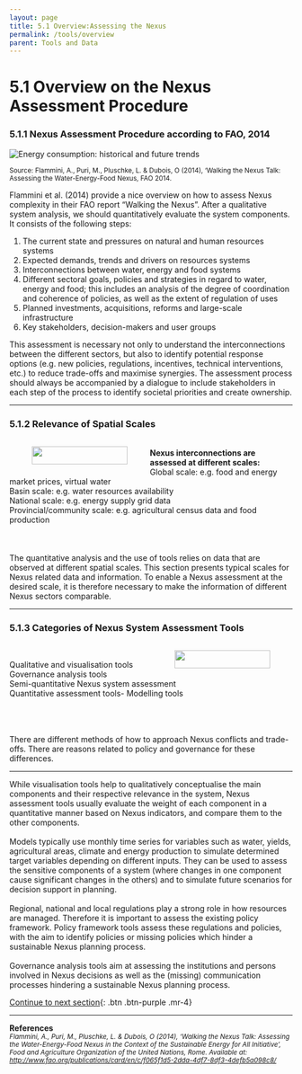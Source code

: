 ```yaml
---
layout: page
title: 5.1 Overview:Assessing the Nexus
permalink: /tools/overview
parent: Tools and Data
---
```

# **5.1 Overview on the Nexus Assessment Procedure**

### **5.1.1 Nexus Assessment Procedure according to FAO, 2014**

<img src="/wef-nexus-online-course/assets/flammini.PNG" alt="Energy consumption: historical and future trends">
<p><small>Source: Flammini, A., Puri, M., Pluschke, L. & Dubois, O (2014), ‘Walking the Nexus Talk: Assessing the Water-Energy-Food Nexus, FAO 2014.</small></p>
<p><small>  </small></p>

Flammini et al. (2014) provide a nice overview on how to assess Nexus complexity in their FAO report “Walking the Nexus”. After a qualitative system analysis, we should quantitatively evaluate the system components. It consists of the following steps:

1. The current state and pressures on natural and human resources systems
2. Expected demands, trends and drivers on resources systems
3. Interconnections between water, energy and food systems
4. Different sectoral goals, policies and strategies in regard to water, energy and food; this includes an analysis of the degree of coordination and coherence of policies, as well as the extent of regulation of uses
5. Planned investments, acquisitions, reforms and large-scale infrastructure
6. Key stakeholders, decision-makers and user groups

This assessment is necessary not only to understand the interconnections between the different sectors, but also to identify potential response options (e.g. new policies, regulations, incentives, technical interventions, etc.) to reduce trade-offs and maximise synergies. The assessment process should always be accompanied by a dialogue to include stakeholders in each step of the process to identify societal priorities and create ownership.

<hr/>


### **5.1.2 Relevance of Spatial Scales**

<div>
<div style="float: left">
<figure>
<img src="/wef-nexus-online-course/assets/around-the-world.gif" width="170" height="32">
<!-- <figcaption><small><small><a href="https://www.flaticon.com/free-animated-icons/location" title="location animated icons">Location animated icons created <br>by Freepik - Flaticon</a></small></small></figcaption> -->
</figure>
</div>
<div>
<br>
<b>Nexus interconnections are assessed at different scales:</b>
</div>
</div>
  Global scale: e.g. food and energy market prices, virtual water<br>
  Basin scale: e.g. water resources availability<br>
  National scale: e.g. energy supply grid data<br>
  Provincial/community scale: e.g. agricultural census data and food production <br>


<br>
<br>
<br>
The quantitative analysis and the use of tools relies on data that are observed at different spatial scales. This section presents typical scales for Nexus related data and information. To enable a Nexus assessment at the desired scale, it is therefore necessary to make the information of different Nexus sectors comparable.

<hr/>


<h3><b>5.1.3 Categories of Nexus System Assessment Tools </b></h3>


<div>
<div style="float: right">
<figure>
<img src="/wef-nexus-online-course/assets/document.gif" width="170" height="32">
<!-- <figcaption><small><small><a href="https://www.flaticon.com/free-animated-icons/document" title="document animated icons">Document animated icons created by Freepik - Flaticon</a></small></small></figcaption> -->
</figure>
</div>
<div>
<br>
</div>
</div>

Qualitative and visualisation tools <br>
Governance analysis tools <br>
Semi-quantitative Nexus system assessment <br>
Quantitative assessment tools- Modelling tools<br>

<br>
<br>
<br>
There are different methods of how to approach Nexus conflicts and trade-offs. There are reasons related to policy and governance for these differences. <br>

<hr/>

While visualisation tools help to qualitatively conceptualise the main components and their respective relevance in the system, Nexus assessment tools usually evaluate the weight of each component in a quantitative manner based on Nexus indicators, and compare them to the other components. <br>
<br>
Models typically use monthly time series for variables such as water, yields, agricultural areas, climate and energy production to simulate determined target variables depending on different inputs. They can be used to assess the sensitive components of a system (where changes in one component cause significant changes in the others) and to simulate future scenarios for decision support in planning. <br>
<br>
Regional, national and local regulations play a strong role in how resources are managed. Therefore it is important to assess the existing policy framework. Policy framework tools assess these regulations and policies, with the aim to identify policies or missing policies which hinder a sustainable Nexus planning process.<br>
<br>
Governance analysis tools aim at assessing the institutions and persons involved in Nexus decisions as well as the (missing) communication processes hindering a sustainable Nexus planning process.<br>



[Continue to next section](https://waterbender231.github.io/wef-nexus-online-course/tools/qualitative-approaches){: .btn .btn-purple .mr-4}

<hr/>

<p><b>References</b><br>
<small><i>Flammini, A., Puri, M., Pluschke, L. & Dubois, O (2014), ‘Walking the Nexus Talk: Assessing the Water-Energy-Food Nexus in the Context of the Sustainable Energy for All Initiative’, Food and Agriculture Organization of the United Nations, Rome. Available at: <a href="http://www.fao.org/publications/card/en/c/f065f1d5-2dda-4df7-8df3-4defb5a098c8/">http://www.fao.org/publications/card/en/c/f065f1d5-2dda-4df7-8df3-4defb5a098c8/</a></i></small></p>
